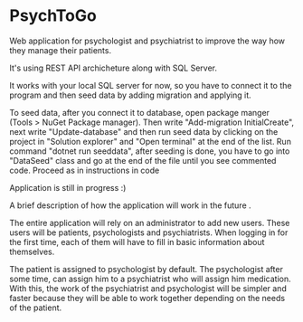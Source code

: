 # PsychToGo
Web application for psychologist and psychiatrist to improve the way how they manage their patients.

It's using REST API archicheture along with SQL Server.



It works with your local SQL server for now, so you have to connect it to the program and then seed data by adding migration and applying it.

To seed data, after you connect it to database, open package manger (Tools > NuGet Package manager). Then write "Add-migration InitialCreate", next write "Update-database" and then run seed data by clicking on the project in "Solution explorer" and "Open terminal" at the end of the list. Run command "dotnet run seeddata", after seeding is done, you have to go into "DataSeed" class and go at the end of the file until you see commented code. Proceed as in instructions in code

Application is still in progress :)
                                                                
                                                         
A brief description of how the application will work in the future .

The entire application will rely on an administrator to add new users. These users will be patients, psychologists and psychiatrists. When logging in for the first time, each of them will have to fill in basic information about themselves. 

The patient is assigned to psychologist by default. The psychologist after some time, can assign him to a psychiatrist who will assign him medication. With this, the work of the psychiatrist and psychologist will be simpler and faster because they will be able to work together depending on the needs of the patient.


